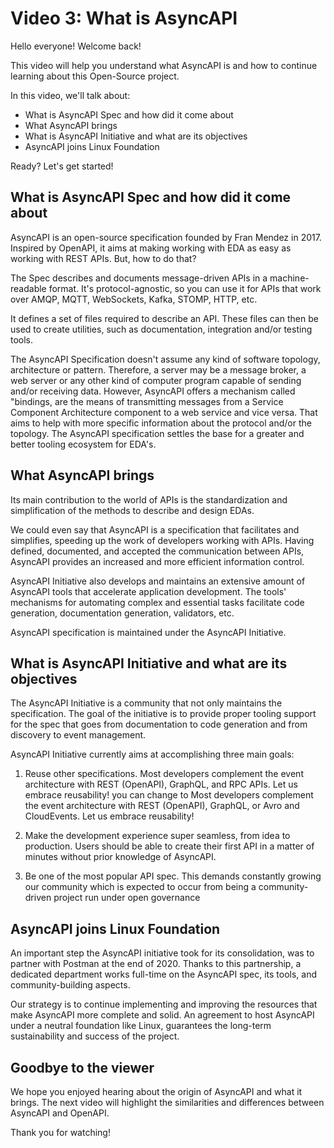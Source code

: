 # Video 3: What is AsyncAPI
 
Hello everyone! Welcome back!
		
This video will help you understand what AsyncAPI is and how to continue learning about this Open-Source project. 

In this video, we'll talk about:

 - What is AsyncAPI Spec and how did it come about
 - What AsyncAPI brings
 - What is AsyncAPI Initiative and what are its objectives
 - AsyncAPI joins Linux Foundation

 Ready? Let's get started!

## What is AsyncAPI Spec and how did it come about

AsyncAPI is an open-source specification founded by Fran Mendez in 2017. Inspired by OpenAPI, it aims at making working with EDA as easy as working with REST APIs. But, how to do that?

The Spec describes and documents message-driven APIs in a machine-readable format. It's protocol-agnostic, so you can use it for APIs that work over AMQP, MQTT, WebSockets, Kafka, STOMP, HTTP, etc.

It defines a set of files required to describe an API. These files can then be used to create utilities, such as documentation, integration and/or testing tools.

The AsyncAPI Specification doesn't assume any kind of software topology, architecture or pattern. Therefore, a server may be a message broker, a web server or any other kind of computer program capable of sending and/or receiving data. However, AsyncAPI offers a mechanism called "bindings, are the means of transmitting messages from a Service Component Architecture component to a web service and vice versa. That aims to help with more specific information about the protocol and/or the topology. The AsyncAPI specification settles the base for a greater and better tooling ecosystem for EDA's.

## What AsyncAPI brings

Its main contribution to the world of APIs is the standardization and simplification of the methods to describe and design EDAs.

We could even say that AsyncAPI is a specification that facilitates and simplifies, speeding up the work of developers working with APIs. Having defined, documented, and accepted the communication between APIs, AsyncAPI provides an increased and more efficient information control.

AsyncAPI Initiative also develops and maintains an extensive amount of AsyncAPI tools that accelerate application development. The tools' mechanisms for automating complex and essential tasks facilitate code generation, documentation generation, validators, etc. 

AsyncAPI specification is maintained under the AsyncAPI Initiative.

## What is AsyncAPI Initiative and what are its objectives

The AsyncAPI Initiative is a community that not only maintains the specification. The goal of the initiative is to provide proper tooling support for the spec that goes from documentation to code generation and from discovery to event management.

AsyncAPI Initiative currently aims at accomplishing three main goals:

1. Reuse other specifications. Most developers complement the event architecture with REST (OpenAPI), GraphQL, and RPC APIs. Let us embrace reusability! you can change to Most developers complement the event architecture with REST (OpenAPI), GraphQL, or Avro and CloudEvents. Let us embrace reusability!

2. Make the development experience super seamless, from idea to production. Users should be able to create their first API in a matter of minutes without prior knowledge of AsyncAPI.

3. Be one of the most popular API spec. This demands constantly growing our community which is expected to occur from being a community-driven project run under open governance

## AsyncAPI joins Linux Foundation

An important step the AsyncAPI initiative took for its consolidation, was to partner with Postman at the end of 2020. Thanks to this partnership, a dedicated department works full-time on the AsyncAPI spec, its tools, and community-building aspects.

Our strategy is to continue implementing and improving the resources that make AsyncAPI more complete and solid. An agreement to host AsyncAPI under a neutral foundation like Linux, guarantees the long-term sustainability and success of the project.

## Goodbye to the viewer

We hope you enjoyed hearing about the origin of AsyncAPI and what it brings. The next video will highlight the similarities and differences between AsyncAPI and OpenAPI.

Thank you for watching!
